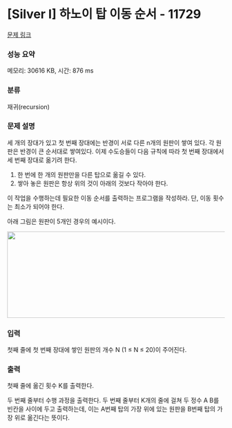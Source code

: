 # [Silver I] 하노이 탑 이동 순서 - 11729 

[문제 링크](https://www.acmicpc.net/problem/11729) 

### 성능 요약

메모리: 30616 KB, 시간: 876 ms

### 분류

재귀(recursion)

### 문제 설명

<p>세 개의 장대가 있고 첫 번째 장대에는 반경이 서로 다른 n개의 원판이 쌓여 있다. 각 원판은 반경이 큰 순서대로 쌓여있다. 이제 수도승들이 다음 규칙에 따라 첫 번째 장대에서 세 번째 장대로 옮기려 한다.</p>

<ol>
	<li>한 번에 한 개의 원판만을 다른 탑으로 옮길 수 있다.</li>
	<li>쌓아 놓은 원판은 항상 위의 것이 아래의 것보다 작아야 한다.</li>
</ol>

<p>이 작업을 수행하는데 필요한 이동 순서를 출력하는 프로그램을 작성하라. 단, 이동 횟수는 최소가 되어야 한다.</p>

<p>아래 그림은 원판이 5개인 경우의 예시이다.</p>

<p style="text-align: center;"><img alt="" src="https://onlinejudgeimages.s3-ap-northeast-1.amazonaws.com/problem/11729/hanoi.png" style="height:200px; width:1050px"></p>

### 입력 

 <p>첫째 줄에 첫 번째 장대에 쌓인 원판의 개수 N (1 ≤ N ≤ 20)이 주어진다.</p>

### 출력 

 <p>첫째 줄에 옮긴 횟수 K를 출력한다.</p>

<p>두 번째 줄부터 수행 과정을 출력한다. 두 번째 줄부터 K개의 줄에 걸쳐 두 정수 A B를 빈칸을 사이에 두고 출력하는데, 이는 A번째 탑의 가장 위에 있는 원판을 B번째 탑의 가장 위로 옮긴다는 뜻이다.</p>

